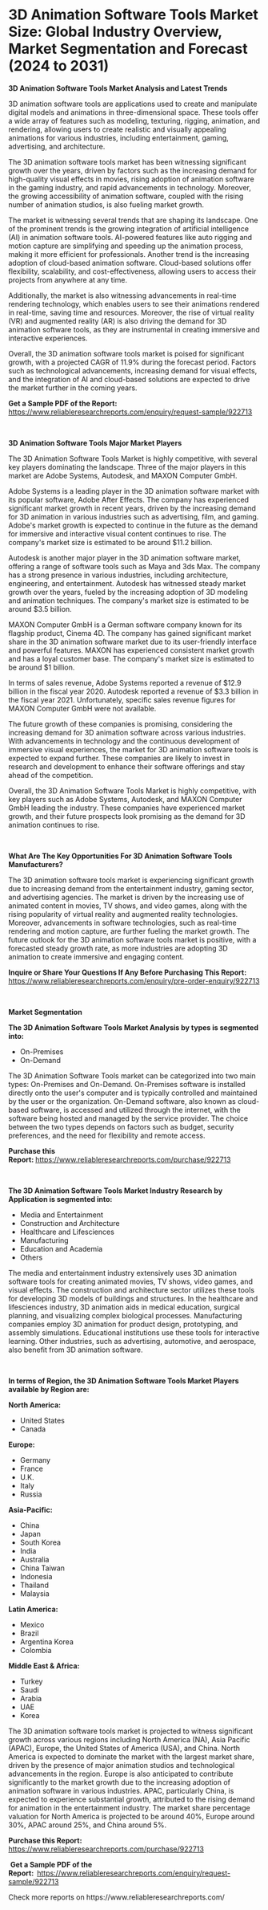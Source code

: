 <p><h1>3D Animation Software Tools Market Size: Global Industry Overview, Market Segmentation and Forecast (2024 to 2031)</h1></p><p><strong>3D Animation Software Tools Market Analysis and Latest Trends</strong></p>
<p><p>3D animation software tools are applications used to create and manipulate digital models and animations in three-dimensional space. These tools offer a wide array of features such as modeling, texturing, rigging, animation, and rendering, allowing users to create realistic and visually appealing animations for various industries, including entertainment, gaming, advertising, and architecture.</p><p>The 3D animation software tools market has been witnessing significant growth over the years, driven by factors such as the increasing demand for high-quality visual effects in movies, rising adoption of animation software in the gaming industry, and rapid advancements in technology. Moreover, the growing accessibility of animation software, coupled with the rising number of animation studios, is also fueling market growth.</p><p>The market is witnessing several trends that are shaping its landscape. One of the prominent trends is the growing integration of artificial intelligence (AI) in animation software tools. AI-powered features like auto rigging and motion capture are simplifying and speeding up the animation process, making it more efficient for professionals. Another trend is the increasing adoption of cloud-based animation software. Cloud-based solutions offer flexibility, scalability, and cost-effectiveness, allowing users to access their projects from anywhere at any time.</p><p>Additionally, the market is also witnessing advancements in real-time rendering technology, which enables users to see their animations rendered in real-time, saving time and resources. Moreover, the rise of virtual reality (VR) and augmented reality (AR) is also driving the demand for 3D animation software tools, as they are instrumental in creating immersive and interactive experiences.</p><p>Overall, the 3D animation software tools market is poised for significant growth, with a projected CAGR of 11.9% during the forecast period. Factors such as technological advancements, increasing demand for visual effects, and the integration of AI and cloud-based solutions are expected to drive the market further in the coming years.</p></p>
<p><strong>Get a Sample PDF of the Report:&nbsp;</strong> <a href="https://www.reliableresearchreports.com/enquiry/request-sample/922713">https://www.reliableresearchreports.com/enquiry/request-sample/922713</a></p>
<p>&nbsp;</p>
<p><strong>3D Animation Software Tools Major Market Players</strong></p>
<p><p>The 3D Animation Software Tools Market is highly competitive, with several key players dominating the landscape. Three of the major players in this market are Adobe Systems, Autodesk, and MAXON Computer GmbH.</p><p>Adobe Systems is a leading player in the 3D animation software market with its popular software, Adobe After Effects. The company has experienced significant market growth in recent years, driven by the increasing demand for 3D animation in various industries such as advertising, film, and gaming. Adobe's market growth is expected to continue in the future as the demand for immersive and interactive visual content continues to rise. The company's market size is estimated to be around $11.2 billion.</p><p>Autodesk is another major player in the 3D animation software market, offering a range of software tools such as Maya and 3ds Max. The company has a strong presence in various industries, including architecture, engineering, and entertainment. Autodesk has witnessed steady market growth over the years, fueled by the increasing adoption of 3D modeling and animation techniques. The company's market size is estimated to be around $3.5 billion.</p><p>MAXON Computer GmbH is a German software company known for its flagship product, Cinema 4D. The company has gained significant market share in the 3D animation software market due to its user-friendly interface and powerful features. MAXON has experienced consistent market growth and has a loyal customer base. The company's market size is estimated to be around $1 billion.</p><p>In terms of sales revenue, Adobe Systems reported a revenue of $12.9 billion in the fiscal year 2020. Autodesk reported a revenue of $3.3 billion in the fiscal year 2021. Unfortunately, specific sales revenue figures for MAXON Computer GmbH were not available.</p><p>The future growth of these companies is promising, considering the increasing demand for 3D animation software across various industries. With advancements in technology and the continuous development of immersive visual experiences, the market for 3D animation software tools is expected to expand further. These companies are likely to invest in research and development to enhance their software offerings and stay ahead of the competition.</p><p>Overall, the 3D Animation Software Tools Market is highly competitive, with key players such as Adobe Systems, Autodesk, and MAXON Computer GmbH leading the industry. These companies have experienced market growth, and their future prospects look promising as the demand for 3D animation continues to rise.</p></p>
<p>&nbsp;</p>
<p><strong>What Are The Key Opportunities For 3D Animation Software Tools Manufacturers?</strong></p>
<p><p>The 3D animation software tools market is experiencing significant growth due to increasing demand from the entertainment industry, gaming sector, and advertising agencies. The market is driven by the increasing use of animated content in movies, TV shows, and video games, along with the rising popularity of virtual reality and augmented reality technologies. Moreover, advancements in software technologies, such as real-time rendering and motion capture, are further fueling the market growth. The future outlook for the 3D animation software tools market is positive, with a forecasted steady growth rate, as more industries are adopting 3D animation to create immersive and engaging content.</p></p>
<p><strong>Inquire or Share Your Questions If Any Before Purchasing This Report:</strong> <a href="https://www.reliableresearchreports.com/enquiry/pre-order-enquiry/922713">https://www.reliableresearchreports.com/enquiry/pre-order-enquiry/922713</a></p>
<p>&nbsp;</p>
<p><strong>Market Segmentation</strong></p>
<p><strong>The 3D Animation Software Tools Market Analysis by types is segmented into:</strong></p>
<p><ul><li>On-Premises</li><li>On-Demand</li></ul></p>
<p><p>The 3D Animation Software Tools market can be categorized into two main types: On-Premises and On-Demand. On-Premises software is installed directly onto the user's computer and is typically controlled and maintained by the user or the organization. On-Demand software, also known as cloud-based software, is accessed and utilized through the internet, with the software being hosted and managed by the service provider. The choice between the two types depends on factors such as budget, security preferences, and the need for flexibility and remote access.</p></p>
<p><strong>Purchase this Report:&nbsp;</strong><a href="https://www.reliableresearchreports.com/purchase/922713">https://www.reliableresearchreports.com/purchase/922713</a></p>
<p>&nbsp;</p>
<p><strong>The 3D Animation Software Tools Market Industry Research by Application is segmented into:</strong></p>
<p><ul><li>Media and Entertainment</li><li>Construction and Architecture</li><li>Healthcare and Lifesciences</li><li>Manufacturing</li><li>Education and Academia</li><li>Others</li></ul></p>
<p><p>The media and entertainment industry extensively uses 3D animation software tools for creating animated movies, TV shows, video games, and visual effects. The construction and architecture sector utilizes these tools for developing 3D models of buildings and structures. In the healthcare and lifesciences industry, 3D animation aids in medical education, surgical planning, and visualizing complex biological processes. Manufacturing companies employ 3D animation for product design, prototyping, and assembly simulations. Educational institutions use these tools for interactive learning. Other industries, such as advertising, automotive, and aerospace, also benefit from 3D animation software.</p></p>
<p>&nbsp;</p>
<p><strong>In terms of Region, the 3D Animation Software Tools Market Players available by Region are:</strong></p>
<p>
    <p> <strong> North America: </strong>
        <ul>
            <li>United States</li>
            <li>Canada</li>
        </ul>
        </p> 
    <p> <strong> Europe: </strong>
        <ul>
            <li>Germany</li>
            <li>France</li>
            <li>U.K.</li>
            <li>Italy</li>
            <li>Russia</li>
        </ul>
        </p> 
    <p> <strong> Asia-Pacific: </strong>
        <ul>
            <li>China</li>
            <li>Japan</li>
            <li>South Korea</li>
            <li>India</li>
            <li>Australia</li>
            <li>China Taiwan</li>
            <li>Indonesia</li>
            <li>Thailand</li>
            <li>Malaysia</li>
        </ul>
        </p> 
    <p> <strong> Latin America: </strong>
        <ul>
            <li>Mexico</li>
            <li>Brazil</li>
            <li>Argentina Korea</li>
            <li>Colombia</li>
        </ul>
        </p> 
    <p> <strong> Middle East & Africa: </strong>
        <ul>
            <li>Turkey</li>
            <li>Saudi</li>
            <li>Arabia</li>
            <li>UAE</li>
            <li>Korea</li>
        </ul>
    </p>
    </p>
<p><p>The 3D animation software tools market is projected to witness significant growth across various regions including North America (NA), Asia Pacific (APAC), Europe, the United States of America (USA), and China. North America is expected to dominate the market with the largest market share, driven by the presence of major animation studios and technological advancements in the region. Europe is also anticipated to contribute significantly to the market growth due to the increasing adoption of animation software in various industries. APAC, particularly China, is expected to experience substantial growth, attributed to the rising demand for animation in the entertainment industry. The market share percentage valuation for North America is projected to be around 40%, Europe around 30%, APAC around 25%, and China around 5%.</p></p>
<p><strong>Purchase this Report: </strong><a href="https://www.reliableresearchreports.com/purchase/922713">https://www.reliableresearchreports.com/purchase/922713</a></p>
<p>&nbsp;<strong>Get a Sample PDF of the Report:&nbsp;&nbsp;</strong><a href="https://www.reliableresearchreports.com/enquiry/request-sample/922713">https://www.reliableresearchreports.com/enquiry/request-sample/922713</a></p>
<p><strong></strong></p>
<p>Check more reports on https://www.reliableresearchreports.com/</p>